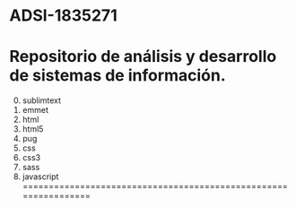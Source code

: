 # ADSI-1835271
Repositorio de análisis y desarrollo de sistemas de información.
================================================================
0. sublimtext
1. emmet
2. html
3. html5
4. pug
5. css
6. css3
7. sass
8. javascript
================================================================
